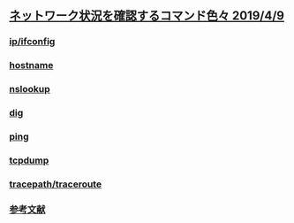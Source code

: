 ## [ネットワーク状況を確認するコマンド色々 2019/4/9](https://qiita.com/kamihork/items/da9fb05b6d87209bcf03)

### [ip/ifconfig](https://qiita.com/kamihork/items/da9fb05b6d87209bcf03#ipifconfig)
### [hostname](https://qiita.com/kamihork/items/da9fb05b6d87209bcf03#hostname)
### [nslookup](https://qiita.com/kamihork/items/da9fb05b6d87209bcf03#nslookup)
### [dig](https://qiita.com/kamihork/items/da9fb05b6d87209bcf03#dig)
### [ping](https://qiita.com/kamihork/items/da9fb05b6d87209bcf03#ping)
### [tcpdump](https://qiita.com/kamihork/items/da9fb05b6d87209bcf03#tcpdump)
### [tracepath/traceroute](https://qiita.com/kamihork/items/da9fb05b6d87209bcf03#tracepathtraceroute)
### [参考文献](https://qiita.com/kamihork/items/da9fb05b6d87209bcf03#%E5%8F%82%E8%80%83%E6%96%87%E7%8C%AE)
